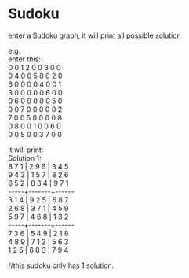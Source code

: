 # Sudoku
enter a Sudoku graph, it will print all possible solution

e.g.  
enter this:  
0 0 1 2 0 0 3 0 0   
0 4 0 0 5 0 0 2 0  
6 0 0 0 0 4 0 0 1  
3 0 0 0 0 0 6 0 0  
0 6 0 0 0 0 0 5 0  
0 0 7 0 0 0 0 0 2  
7 0 0 5 0 0 0 0 8  
0 8 0 0 1 0 0 6 0  
0 0 5 0 0 3 7 0 0  
  
it will print:  
Solution 1:  
8 7 1 | 2 9 6 | 3 4 5  
9 4 3 | 1 5 7 | 8 2 6  
6 5 2 | 8 3 4 | 9 7 1  
-----+-------+------  
3 1 4 | 9 2 5 | 6 8 7  
2 6 8 | 3 7 1 | 4 5 9  
5 9 7 | 4 6 8 | 1 3 2  
-----+-------+------  
7 3 6 | 5 4 9 | 2 1 8  
4 8 9 | 7 1 2 | 5 6 3  
1 2 5 | 6 8 3 | 7 9 4  

//this sudoku only has 1 solution.

